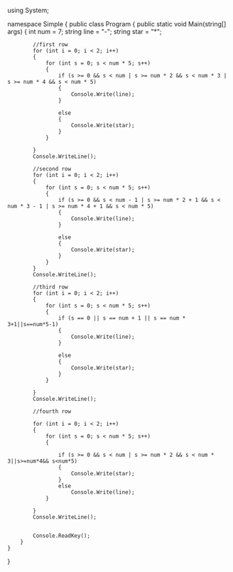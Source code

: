 
using System;

namespace Simple
{
    public class Program
    {
        public static void Main(string[] args)
        {
            int num = 7;
            string line = "-";
            string star = "*";

            //first row
            for (int i = 0; i < 2; i++)
            {
                for (int s = 0; s < num * 5; s++)
                {
                    if (s >= 0 && s < num | s >= num * 2 && s < num * 3 | s >= num * 4 && s < num * 5)
                    {
                        Console.Write(line);
                    }

                    else 
                    {
                        Console.Write(star);
                    }
                }

            }
            Console.WriteLine();

            //second row
            for (int i = 0; i < 2; i++)
            {
                for (int s = 0; s < num * 5; s++)
                {
                    if (s >= 0 && s < num - 1 | s >= num * 2 + 1 && s < num * 3 - 1 | s >= num * 4 + 1 && s < num * 5)
                    {
                        Console.Write(line);
                    }

                    else 
                    {
                        Console.Write(star);
                    }
                }
            }
            Console.WriteLine();

            //third row
            for (int i = 0; i < 2; i++)
            {
                for (int s = 0; s < num * 5; s++)
                {
                    if (s == 0 || s == num + 1 || s == num * 3+1||s==num*5-1)
                    {
                        Console.Write(line);
                    }

                    else 
                    {
                        Console.Write(star);
                    }
                }              
                               
            }
            Console.WriteLine();

            //fourth row

            for (int i = 0; i < 2; i++)
            {
                for (int s = 0; s < num * 5; s++)
                {
                    
                    if (s >= 0 && s < num | s >= num * 2 && s < num * 3||s>=num*4&& s<num*5)
                    {
                        Console.Write(star);
                    }
                    else 
                        Console.Write(line);
                }

            }
            Console.WriteLine();


            Console.ReadKey();
        }
    }
}
